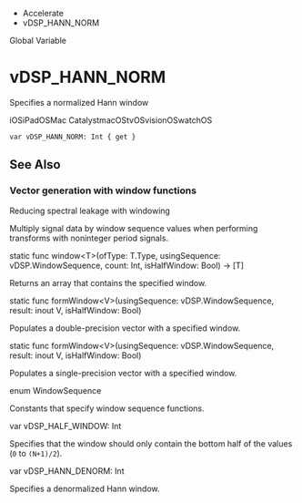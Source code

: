 

- Accelerate
-  vDSP_HANN_NORM 

Global Variable

# vDSP_HANN_NORM

Specifies a normalized Hann window

iOSiPadOSMac CatalystmacOStvOSvisionOSwatchOS

``` source
var vDSP_HANN_NORM: Int { get }
```

## See Also

### Vector generation with window functions

Reducing spectral leakage with windowing

Multiply signal data by window sequence values when performing transforms with noninteger period signals.

static func window&lt;T>(ofType: T.Type, usingSequence: vDSP.WindowSequence, count: Int, isHalfWindow: Bool) -> [T]

Returns an array that contains the specified window.

static func formWindow&lt;V>(usingSequence: vDSP.WindowSequence, result: inout V, isHalfWindow: Bool)

Populates a double-precision vector with a specified window.

static func formWindow&lt;V>(usingSequence: vDSP.WindowSequence, result: inout V, isHalfWindow: Bool)

Populates a single-precision vector with a specified window.

enum WindowSequence

Constants that specify window sequence functions.

var vDSP_HALF_WINDOW: Int

Specifies that the window should only contain the bottom half of the values (`0` to `(N+1)/2`).

var vDSP_HANN_DENORM: Int

Specifies a denormalized Hann window.

